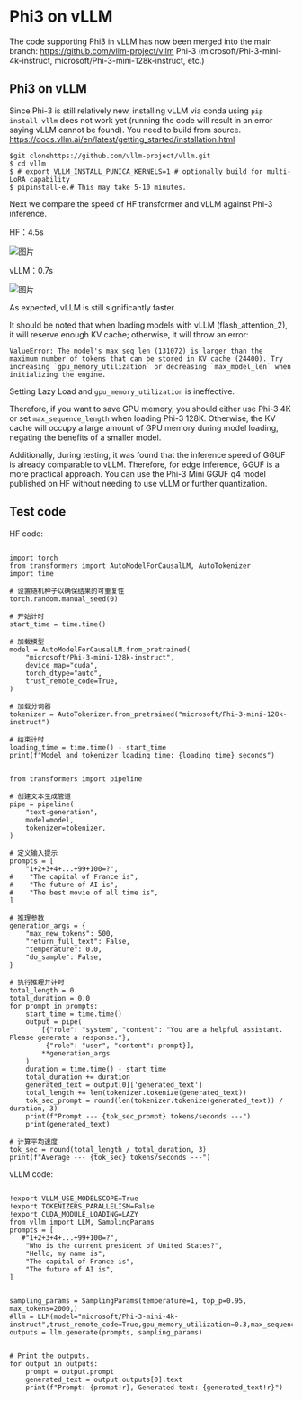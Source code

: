 # Phi3 on vLLM

The code supporting Phi3 in vLLM has now been merged into the main branch:
https://github.com/vllm-project/vllm
Phi-3 (microsoft/Phi-3-mini-4k-instruct, microsoft/Phi-3-mini-128k-instruct, etc.)

## Phi3 on vLLM

Since Phi-3 is still relatively new, installing vLLM via conda using `pip install vllm` does not work yet (running the code will result in an error saying vLLM cannot be found). You need to build from source.
https://docs.vllm.ai/en/latest/getting_started/installation.html

```
$git clonehttps://github.com/vllm-project/vllm.git
$ cd vllm
$ # export VLLM_INSTALL_PUNICA_KERNELS=1 # optionally build for multi-LoRA capability
$ pipinstall-e.# This may take 5-10 minutes.
```

Next we compare the speed of HF transformer and vLLM against Phi-3 inference.

HF：4.5s

![图片](https://mmbiz.qpic.cn/mmbiz_png/akGXyic486nXcZyEZQcBx03pDlfGtJTYzLBUQVMk74vYZF0ayBppzdZadJ6ARrQ0UMka0Ld5eicWwwicIdUTHjwvA/640?wx_fmt=png&from=appmsg&tp=webp&wxfrom=5&wx_lazy=1&wx_co=1)

vLLM：0.7s

![图片](https://mmbiz.qpic.cn/mmbiz_png/akGXyic486nXcZyEZQcBx03pDlfGtJTYzXZnKeJKXFy1PMD5CNzJbfRcsDVnUhS3N8EfGXllPNmXFV0TcmzbHcg/640?wx_fmt=png&from=appmsg&tp=webp&wxfrom=5&wx_lazy=1&wx_co=1)

As expected, vLLM is still significantly faster.

It should be noted that when loading models with vLLM (flash_attention_2), it will reserve enough KV cache; otherwise, it will throw an error:

```
ValueError: The model's max seq len (131072) is larger than the maximum number of tokens that can be stored in KV cache (24400). Try increasing `gpu_memory_utilization` or decreasing `max_model_len` when initializing the engine.  
```

Setting Lazy Load and `gpu_memory_utilization` is ineffective.

Therefore, if you want to save GPU memory, you should either use Phi-3 4K or set `max_sequence_length` when loading Phi-3 128K. Otherwise, the KV cache will occupy a large amount of GPU memory during model loading, negating the benefits of a smaller model.

Additionally, during testing, it was found that the inference speed of GGUF is already comparable to vLLM. Therefore, for edge inference, GGUF is a more practical approach. You can use the Phi-3 Mini GGUF q4 model published on HF without needing to use vLLM or further quantization.

## Test code

HF code:

```

import torch  
from transformers import AutoModelForCausalLM, AutoTokenizer  
import time  

# 设置随机种子以确保结果的可重复性  
torch.random.manual_seed(0)  

# 开始计时  
start_time = time.time()  

# 加载模型  
model = AutoModelForCausalLM.from_pretrained(  
    "microsoft/Phi-3-mini-128k-instruct",  
    device_map="cuda",  
    torch_dtype="auto",  
    trust_remote_code=True,  
)  

# 加载分词器  
tokenizer = AutoTokenizer.from_pretrained("microsoft/Phi-3-mini-128k-instruct")  

# 结束计时  
loading_time = time.time() - start_time  
print(f"Model and tokenizer loading time: {loading_time} seconds")
```

```

from transformers import pipeline  

# 创建文本生成管道  
pipe = pipeline(  
    "text-generation",  
    model=model,  
    tokenizer=tokenizer,  
)  

# 定义输入提示  
prompts = [  
    "1+2+3+4+...+99+100=?",  
#    "The capital of France is",  
#    "The future of AI is",  
#    "The best movie of all time is",
]  

# 推理参数  
generation_args = {  
    "max_new_tokens": 500,  
    "return_full_text": False,  
    "temperature": 0.0,  
    "do_sample": False,  
}  

# 执行推理并计时  
total_length = 0  
total_duration = 0.0  
for prompt in prompts:  
    start_time = time.time()  
    output = pipe(  
        [{"role": "system", "content": "You are a helpful assistant. Please generate a response."},  
         {"role": "user", "content": prompt}],  
        **generation_args  
    )  
    duration = time.time() - start_time  
    total_duration += duration  
    generated_text = output[0]['generated_text']  
    total_length += len(tokenizer.tokenize(generated_text))  
    tok_sec_prompt = round(len(tokenizer.tokenize(generated_text)) / duration, 3)  
    print(f"Prompt --- {tok_sec_prompt} tokens/seconds ---")  
    print(generated_text)  

# 计算平均速度  
tok_sec = round(total_length / total_duration, 3)  
print(f"Average --- {tok_sec} tokens/seconds ---")
```

vLLM code:

```

!export VLLM_USE_MODELSCOPE=True
!export TOKENIZERS_PARALLELISM=False
!export CUDA_MODULE_LOADING=LAZY
from vllm import LLM, SamplingParams
prompts = [  
   #"1+2+3+4+...+99+100=?",  
    "Who is the current president of United States?",
    "Hello, my name is",  
    "The capital of France is",  
    "The future of AI is",  
]  


sampling_params = SamplingParams(temperature=1, top_p=0.95, max_tokens=2000,)  
#llm = LLM(model="microsoft/Phi-3-mini-4k-instruct",trust_remote_code=True,gpu_memory_utilization=0.3,max_sequence_length=8192)
outputs = llm.generate(prompts, sampling_params)


# Print the outputs.
for output in outputs:
    prompt = output.prompt
    generated_text = output.outputs[0].text
    print(f"Prompt: {prompt!r}, Generated text: {generated_text!r}")
```

